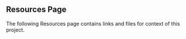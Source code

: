 ## Resources Page

The following Resources page contains links and files for context of this project.
